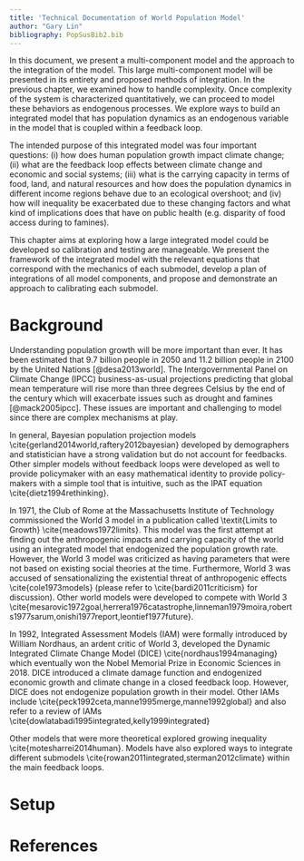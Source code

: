 ```yaml
---
title: 'Technical Documentation of World Population Model'
author: "Gary Lin"
bibliography: PopSusBib2.bib
---
```


In this document, we present a multi-component model and the approach to the integration of the model.  This large multi-component model will be presented in its entirety and proposed methods of integration.  In the previous chapter, we examined how to handle complexity.  Once complexity of the system is characterized quantitatively, we can proceed to model these behaviors as endogenous processes.  We explore ways to build an integrated model that has population dynamics as an endogenous variable in the model that is coupled within a feedback loop.

The intended purpose of this integrated model was four important questions: (i) how does human population growth impact climate change; (ii) what are the feedback loop effects between climate change and economic and social systems; (iii) what is the carrying capacity in terms of food, land, and natural resources and how does the population dynamics in different income regions behave due to an ecological overshoot; and (iv) how will inequality be exacerbated due to these changing factors and what kind of implications does that have on public health (e.g. disparity of food access during to famines).

This chapter aims at exploring how a large integrated model could be developed so calibration and testing are manageable.  We present the framework of the integrated model with the relevant equations that correspond with the mechanics of each submodel, develop a plan of integrations of all model components, and propose and demonstrate an approach to calibrating each submodel.  

# Background
Understanding population growth will be more important than ever.  It has been estimated that 9.7 billion people in 2050 and 11.2 billion people in 2100 by the United Nations [@desa2013world].  The Intergovernmental Panel on Climate Change (IPCC) business-as-usual projections predicting that global mean temperature will rise more than three degrees Celsius by the end of the century which will exacerbate issues such as drought and famines [@mack2005ipcc].  These issues are important and challenging to model since there are complex mechanisms at play.

In general, Bayesian population projection models \cite{gerland2014world,raftery2012bayesian} developed by demographers and statistician have a strong validation but do not account for feedbacks.  Other simpler models without feedback loops were developed as well to provide policymaker with an easy mathematical identity to provide policy-makers with a simple tool that is intuitive, such as the IPAT equation \cite{dietz1994rethinking}. 

In 1971, the Club of Rome at the Massachusetts Institute of Technology commissioned the World 3 model in a publication called \textit{Limits to Growth} \cite{meadows1972limits}.  This model was the first attempt at finding out the anthropogenic impacts and carrying capacity of the world using an integrated model that endogenized the population growth rate.  However, the World 3 model was criticized as having parameters that were not based on existing social theories at the time.  Furthermore, World 3 was accused of sensationalizing the existential threat of anthropogenic effects \cite{cole1973models} (please refer to \cite{bardi2011criticism} for discussion).  Other world models were developed to compete with World 3 \cite{mesarovic1972goal,herrera1976catastrophe,linneman1979moira,roberts1977sarum,onishi1977report,leontief1977future}.  

In 1992, Integrated Assessment Models (IAM) were formally introduced by William Nordhaus, an ardent critic of World 3, developed the Dynamic Integrated Climate Change Model (DICE) \cite{nordhaus1994managing} which eventually won the Nobel Memorial Prize in Economic Sciences in 2018.  DICE introduced a climate damage function and endogenized economic growth and climate change in a closed feedback loop.  However, DICE does not endogenize population growth in their model.  Other IAMs include \cite{peck1992ceta,manne1995merge,manne1992global} and also refer to a review of IAMs \cite{dowlatabadi1995integrated,kelly1999integrated}

Other models that were more theoretical explored growing inequality \cite{motesharrei2014human}.  Models have also explored ways to integrate different submodels \cite{rowan2011integrated,sterman2012climate} within the main feedback loops.  

# Setup

# References